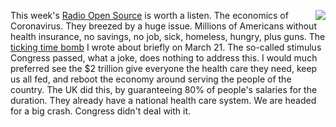<img src="http://scripting.com/images/2020/03/27/wileECoyote.png" border="0" align="right">This week's <a href="https://radioopensource.org/profits-or-people/">Radio Open Source</a> is worth a listen. The economics of Coronavirus. They breezed by a huge issue. Millions of Americans without health insurance, no savings, no job, sick, homeless, hungry, plus guns. The <a href="http://scripting.com/2020/03/21.html#a011845">ticking time bomb</a> I wrote about briefly on March 21. The so-called stimulus Congress passed, what a joke, does nothing to address this. I would much preferred see the $2 trillion give everyone the health care they need, keep us all fed, and reboot the economy around serving the people of the country. The UK did this, by guaranteeing 80% of people's salaries for the duration. They already have a national health care system. We are headed for a big crash. Congress didn't deal with it. 
